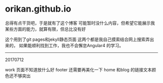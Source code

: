# orikan.github.io

总得有点干货吧，于是就有了这个博客
可能暂时没什么内容，但希望它能展示我某些方面的能力，就算有限，但总比没有好

这个用到了git pages和jekyll静态页面
这两个都是我自己摸索结合网上搜索弄出来的，
如果能顺利找到工作，我也不会懈怠Angular4 的学习。


------------
20170712

work 页面不知道放什么好
footer 还需要再美化一下
home 和blog 的链接文本颜色还不够突出

